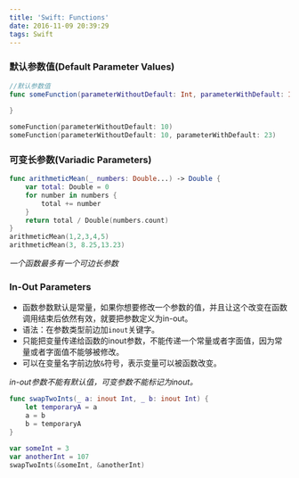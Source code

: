 ```yaml
---
title: 'Swift: Functions'
date: 2016-11-09 20:39:29
tags: Swift
---
```

### 默认参数值(Default Parameter Values)
~~~swift
//默认参数值
func someFunction(parameterWithoutDefault: Int, parameterWithDefault: Int = 12) {
    
}

someFunction(parameterWithoutDefault: 10)
someFunction(parameterWithoutDefault: 10, parameterWithDefault: 23)
~~~
### 可变长参数(Variadic Parameters)
~~~swift
func arithmeticMean(_ numbers: Double...) -> Double {
    var total: Double = 0
    for number in numbers {
        total += number
    }
    return total / Double(numbers.count)
}
arithmeticMean(1,2,3,4,5)
arithmeticMean(3, 8.25,13.23)
~~~
*一个函数最多有一个可边长参数*
### In-Out Parameters
* 函数参数默认是常量，如果你想要修改一个参数的值，并且让这个改变在函数调用结束后依然有效，就要把参数定义为in-out。  
* 语法：在参数类型前边加`inout`关键字。  
* 只能把变量传递给函数的inout参数，不能传递一个常量或者字面值，因为常量或者字面值不能够被修改。  
* 可以在变量名字前边放`&`符号，表示变量可以被函数改变。  

*in-out参数不能有默认值，可变参数不能标记为inout。*

~~~swift
func swapTwoInts(_ a: inout Int, _ b: inout Int) {
    let temporaryA = a
    a = b
    b = temporaryA
}

var someInt = 3
var anotherInt = 107
swapTwoInts(&someInt, &anotherInt)
~~~
